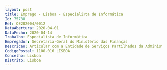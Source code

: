 ```yaml
--- 
layout: post
title: Emprego - Lisboa - Especialista de Informática
Id: 75738
Ref: OE202004/0012
DataAbertura: 2020-04-01
DataFecho: 2020-04-14
Trabalho: Especialista de Informática
Empregador: Secretaria-Geral do Ministério das Finanças
Descricao: Articular com a Entidade de Serviços Partilhados da Administração Pública, I. P. (ESPAP, I. P.) e com o Centro de Gestão da Rede Informática do Governo (CEGER) a realização de projetos nas áreas de responsabilidade da Secretaria  Geral do Ministério das Finanças (SGMF) e assegurar a gestão da rede local e dos recursos tecnológicos que lhe estejam afetos  assegurar o apoio às unidades da SGMF na gestão e operacionalização dos recursos informáticos que lhes estejam afetos  assegurar o estudo e implantação de aplicações e a adoção de soluções informáticas, garantindo a sua compatibilidade e eficiência  estudar e apresentar medidas de simplificação e racionalização dos processos, procedimentos e circuitos administrativos,fomentando, nomeadamente, o recurso às tecnologias de informação e comunicações, com vista a uma maior eficácia na prestação de serviços.
CodigoPostal: 1100-016 LISBOA
Concelho: Lisboa
Distrito: Lisboa
--- 
```

